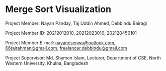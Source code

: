<h1>Merge Sort Visualization</h1>

Project Member: Nayan Panday, Taj Uddin Ahmed, Debbindu Bairagi
  
Project Member ID: 20212012010, 20212023010, 202120450101
  
Project Member E-mail: nayancsenwu@outlook.com, 66tajrahman@gmail.com, freelancer.debbindu@gmail.com
  
Project Supervisor: Md. Shymon Islam, Lecturer, Department of CSE, North Western University, Khulna, Bangladesh
  
